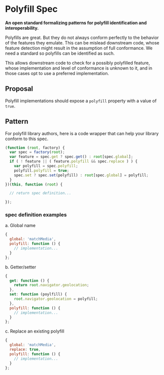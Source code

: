 # Polyfill Spec

**An open standard formalizing patterns for polyfill identification and interoperability.**

Polyfills are great. But they do not always conform perfectly to the behavior of the features they emulate. This can be mislead downstream code, whose feature detection might result in the assumption of full conformance. We need a standard so polyfills can be identified as such.

This allows downstream code to check for a possibly polyfilled feature, whose implementation and level of conformance is unknown to it, and in those cases opt to use a preferred implementation.

## Proposal

Polyfill implementations should expose a `polyfill` property with a value of `true`.

##  Pattern

For polyfill library authors, here is a code wrapper that can help your library conform to this spec.

```js
(function (root, factory) {
  var spec = factory(root);
  var feature = spec.get ? spec.get() : root[spec.global];
  if ( ! feature || ( feature.polyfill && spec.replace ) ) {
    var polyfill = spec.polyfill;
    polyfill.polyfill = true;
    spec.set ? spec.set(polyfill) : root[spec.global] = polyfill;
  }
})(this, function (root) {

  // return spec definition...

});
```

### spec definition examples

a. Global name
  ```js
  {
    global: 'matchMedia',
    polyfill: function () {
      // implementation...
    }
  };
  ```

b. Getter/setter
  ```js
  {
    get: function () {
      return root.navigator.geolocation;
    },
    set: function (poylfill) {
      root.navigator.geolocation = polyfill;
    },
    polyfill: function () {
      // implementation...
    }
  };
  ```

c. Replace an existing polyfill
  ```js
  {
    global: 'matchMedia',
    replace: true,
    polyfill: function () {
      // implementation...
    }
  };
  ```
